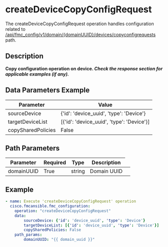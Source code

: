 # createDeviceCopyConfigRequest

The createDeviceCopyConfigRequest operation handles configuration related to [/api/fmc_config/v1/domain/{domainUUID}/devices/copyconfigrequests](/paths//api/fmc_config/v1/domain/{domain_uuid}/devices/copyconfigrequests.md) path.&nbsp;
## Description
**Copy configuration operation on device. _Check the response section for applicable examples (if any)._**

## Data Parameters Example
| Parameter | Value |
| --------- | -------- |
| sourceDevice | {'id': 'device_uuid', 'type': 'Device'} |
| targetDeviceList | [{'id': 'device_uuid', 'type': 'Device'}] |
| copySharedPolicies | False |

## Path Parameters
| Parameter | Required | Type | Description |
| --------- | -------- | ---- | ----------- |
| domainUUID | True | string <td colspan=3> Domain UUID |

## Example
```yaml
- name: Execute 'createDeviceCopyConfigRequest' operation
  cisco.fmcansible.fmc_configuration:
    operation: "createDeviceCopyConfigRequest"
    data:
        sourceDevice: {'id': 'device_uuid', 'type': 'Device'}
        targetDeviceList: [{'id': 'device_uuid', 'type': 'Device'}]
        copySharedPolicies: False
    path_params:
        domainUUID: "{{ domain_uuid }}"

```